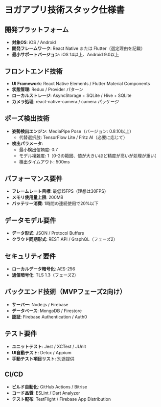 # ヨガアプリ技術スタック仕様書

## 開発プラットフォーム
- **対象OS**: iOS / Android
- **開発フレームワーク**: React Native または Flutter（選定理由を記載）
- **最小サポートバージョン**: iOS 14以上、Android 9.0以上

## フロントエンド技術
- **UI Framework**: React Native Elements / Flutter Material Components
- **状態管理**: Redux / Provider パターン
- **ローカルストレージ**: AsyncStorage + SQLite / Hive + SQLite
- **カメラ処理**: react-native-camera / camera パッケージ

## ポーズ検出技術
- **姿勢検出エンジン**: MediaPipe Pose（バージョン: 0.8.10以上）
  - 代替選択肢: TensorFlow Lite / Fritz AI（必要に応じて）
- **検出パラメータ**:
  - 最小検出信頼度: 0.7
  - モデル複雑度: 1（0-2の範囲、値が大きいほど精度が高いが処理が重い）
  - 検出タイムアウト: 500ms

## パフォーマンス要件
- **フレームレート目標**: 最低15FPS（理想は30FPS）
- **メモリ使用量上限**: 200MB
- **バッテリー消費**: 1時間の連続使用で20%以下

## データモデル要件
- **データ形式**: JSON / Protocol Buffers
- **クラウド同期形式**: REST API / GraphQL（フェーズ2）

## セキュリティ要件
- **ローカルデータ暗号化**: AES-256
- **通信暗号化**: TLS 1.3（フェーズ2）

## バックエンド技術（MVPフェーズ2向け）
- **サーバー**: Node.js / Firebase
- **データベース**: MongoDB / Firestore
- **認証**: Firebase Authentication / Auth0

## テスト要件
- **ユニットテスト**: Jest / XCTest / JUnit
- **UI自動テスト**: Detox / Appium
- **手動テスト項目リスト**: 別途提供

## CI/CD
- **ビルド自動化**: GitHub Actions / Bitrise
- **コード品質**: ESLint / Dart Analyzer
- **テスト配布**: TestFlight / Firebase App Distribution
